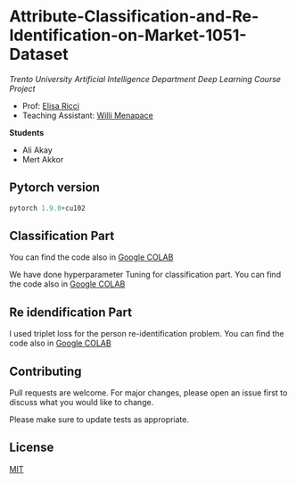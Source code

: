# Attribute-Classification-and-Re-Identification-on-Market-1051-Dataset

*Trento University Artificial Intelligence Department Deep Learning Course Project*

*   Prof: [Elisa Ricci](http://elisaricci.eu) 
*   Teaching Assistant: [Willi Menapace ](https://www.willimenapace.com)

**Students**

*   Ali Akay
*   Mert Akkor

## Pytorch version
```python
pytorch 1.9.0+cu102
```
## Classification Part

You can find the code also in [Google COLAB](https://colab.research.google.com/drive/1KbKFcT8lOOoV1Y7JIgsBMMivoRol-ukx?usp=sharing)

We have done hyperparameter Tuning for classification part. You can find the code also in [Google COLAB](https://colab.research.google.com/drive/1CcoqD-oKJq96Th0rsK9QAuXLt_afnzki?usp=sharing)


## Re idendification Part

I used triplet loss for the person re-identification problem.
You can find the code also in [Google COLAB](https://colab.research.google.com/drive/1Wtwbjq9X8CGvbmDKrinpqVwsEl3D18NR?usp=sharing) 

## Contributing
Pull requests are welcome. For major changes, please open an issue first to discuss what you would like to change.

Please make sure to update tests as appropriate.

## License
[MIT](https://choosealicense.com/licenses/mit/)

